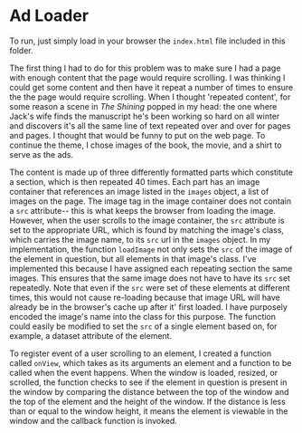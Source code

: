 # Ad Loader

To run, just simply load in your browser the `index.html` file included in this folder.

The first thing I had to do for this problem was to make sure I had a page with enough content that the page would require scrolling. I was thinking I could get some content and then have it repeat a number of times to ensure the the page would require scrolling. When I thought 'repeated content', for some reason a scene in *The Shining* popped in my head: the one where Jack's wife finds the manuscript he's been working so hard on all winter and discovers it's all the same line of text repeated over and over for pages and pages. I thought that would be funny to put on the web page. To continue the theme, I chose images of the book, the movie, and a shirt to serve as the ads.

The content is made up of three differently formatted parts which constitute a section, which is then repeated 40 times. Each part has an image container that references an image listed in the `images` object, a list of images on the page. The image tag in the image container does not contain a `src` attribute-- this is what keeps the browser from loading the image. However, when the user scrolls to the image container, the `src` attribute is set to the appropriate URL, which is found by matching the image's class, which carries the image name, to its `src` url in the `images` object. In my implementation, the function `loadImage` not only sets the `src` of the image of the element in question, but all elements in that image's class. I've implemented this because I have assigned each repeating section the same images. This ensures that the same image does not have to have its `src` set repeatedly. Note that even if the `src` were set of these elements at different times, this would not cause re-loading because that image URL will have already be in the browser's cache up after it' first loaded. I have purposely encoded the image's name into the class for this purpose. The function could easily be modified to set the `src` of a single element based on, for example, a dataset attribute of the element.

To register event of a user scrolling to an element, I created a function called `onView`, which takes as its arguments an element and a function to be called when the event happens. When the window is loaded, resized, or scrolled, the function checks to see if the element in question is present in the window by comparing the distance between the top of the window and the top of the element and the height of the window. If the distance is less than or equal to the window height, it means the element is viewable in the window and the callback function is invoked.
